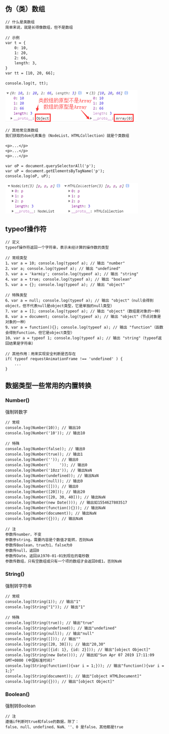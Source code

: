 ## 伪（类）数组

    // 什么是类数组
    简单来说，就是长得像数组，但不是数组
    
    // 示例
    var t = {
        0: 10,
        1: 20,
        2: 66,
        length: 3,
    }
    var tt = [10, 20, 66];
    
    console.log(t, tt);
    
![Alt text](./imgs/07-01.png)

    // 其他常见类数组
    我们获取的dom元素集合（NodeList、HTMLCollection）就是个类数组
    
    <p>...</p>
    <p>...</p>
    <p>...</p>
    
    var oP = document.querySelectorAll('p');
    var uP = document.getElementsByTagName('p');
    console.log(oP, uP);
    
![Alt text](./imgs/07-02.png)

## typeof操作符

    // 定义
    typeof操作符返回一个字符串，表示未经计算的操作数的类型
    
    // 常规类型
    1、var a = 10; console.log(typeof a); // 输出 "number"
    2、var a; console.log(typeof a); // 输出 "undefined"
    3、var a = 'karmiy'; console.log(typeof a); // 输出 "string"
    4、var a = true; console.log(typeof a); // 输出 "boolean"
    5、var a = {}; console.log(typeof a); // 输出 "object"
    
    // 特殊类型
    6、var a = null; console.log(typeof a); // 输出 "object"（null会得到object，但不代表null是object类型，它是单独的null类型）
    7、var a = []; console.log(typeof a); // 输出 "object"（数组是对象的一种）
    8、var a = document; console.log(typeof a); // 输出 "object"（节点对象是对象的一种）
    9、var a = function(){}; console.log(typeof a); // 输出 "function"（函数会得到function，但它是object类型）
    10、var a = typeof 1; console.log(typeof a); // 输出 "string"（typeof返回结果是字符串）
    
    // 其他作用：用来实现安全判断是否存在
    if( typeof requestAnimationFrame !== 'undefined' ) {
        ...
    }
    
## 数据类型一些常用的内置转换

### Number()

强制转数字
    
    // 常规
    console.log(Number(10)); // 输出10
    console.log(Number('10')); // 输出10
    
    // 特殊
    console.log(Number(false)); // 输出0
    console.log(Number(true)); // 输出1
    console.log(Number('')); // 输出0
    console.log(Number('    ')); // 输出0
    console.log(Number('10zz')); // 输出NaN
    console.log(Number(undefined)); // 输出NaN
    console.log(Number(null)); // 输出0
    console.log(Number([])); // 输出0
    console.log(Number([20])); // 输出20
    console.log(Number([20, 30, 40])); // 输出NaN
    console.log(Number(new Date())); // 输出如1554627803517
    console.log(Number(function(){})); // 输出NaN
    console.log(Number(document)); // 输出NaN
    console.log(Number({})); // 输出NaN
    
    // 注
    参数传number，不变
    参数参string，需要内容是个数值才能转，否则NaN
    参数传Boolean，true为1，false为0
    参数传null，返回0
    参数传Date，返回从1970-01-01到现在的毫秒数
    参数传数组，只有空数组或只有一个项的数组才会返回0或1，否则NaN
    
### String()

强制转字符串

    // 常规
    console.log(String(1)); // 输出"1"
    console.log(String("1")); // 输出"1"
    
    // 特殊
    console.log(String(true)); // 输出"true"
    console.log(String(undefined)); // 输出"undefined"
    console.log(String(null)); // 输出"null"
    console.log(String([])); // 输出""
    console.log(String([20, 30])); // 输出"20,30"
    console.log(String([{id: 1}, {id: 2}])); // 输出"[object Object]"
    console.log(String(new Date())); // 输出如"Sun Apr 07 2019 17:11:09 GMT+0800 (中国标准时间)"
    console.log(String(function(){var i = 1;})); // 输出"function(){var i = 1;}"
    console.log(String(document)); // 输出"[object HTMLDocument]"
    console.log(String({})); // 输出"[object Object]"
    
### Boolean()

强制转Boolean
    
    // 注
    遵循if判断时true和false的数据，除了：
    false、null、undefined、NaN、''、0 是false、其他都是true
    
    
    
    